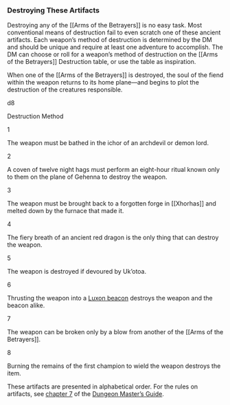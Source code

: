 ### Destroying These Artifacts

Destroying any of the [[Arms of the Betrayers]] is no easy task. Most conventional means of destruction fail to even scratch one of these ancient artifacts. Each weapon’s method of destruction is determined by the DM and should be unique and require at least one adventure to accomplish. The DM can choose or roll for a weapon’s method of destruction on the [[Arms of the Betrayers]] Destruction table, or use the table as inspiration.

When one of the [[Arms of the Betrayers]] is destroyed, the soul of the fiend within the weapon returns to its home plane—and begins to plot the destruction of the creatures responsible.

d8

Destruction Method

1

The weapon must be bathed in the ichor of an archdevil or demon lord.

2

A coven of twelve night hags must perform an eight-hour ritual known only to them on the plane of Gehenna to destroy the weapon.

3

The weapon must be brought back to a forgotten forge in [[Xhorhas]] and melted down by the furnace that made it.

4

The fiery breath of an ancient red dragon is the only thing that can destroy the weapon.

5

The weapon is destroyed if devoured by Uk’otoa.

6

Thrusting the weapon into a [Luxon beacon](https://www.dndbeyond.com/magic-items/luxon-beacon) destroys the weapon and the beacon alike.

7

The weapon can be broken only by a blow from another of the [[Arms of the Betrayers]].

8

Burning the remains of the first champion to wield the weapon destroys the item.

These artifacts are presented in alphabetical order. For the rules on artifacts, see [chapter 7](https://www.dndbeyond.com/sources/dmg/sentient-magic-items-artifacts#Artifacts "chapter 7") of the [Dungeon Master’s Guide](https://www.dndbeyond.com/sources/dmg "Dungeon Master’s Guide").